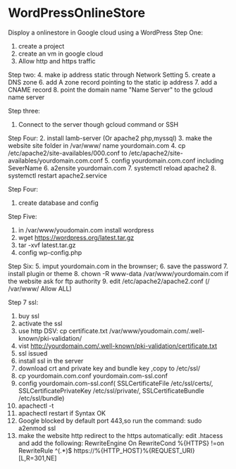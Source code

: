 # WordPressOnlineStore
Disploy a onlinestore in Google cloud using a WordPress
Step One:
  
  1. create a project
  2. create an vm in google cloud
  3. Allow http and https traffic

Step two:
  4. make ip address static through Network Setting
  5. create a DNS zone
  6. add A zone record pointing to the static ip address
  7. add a CNAME record 
  8. point the domain name "Name Server" to the gcloud name server
 
Step three:
  1. Connect to the server though gcloud command or SSH
  
Step Four:
  2. install lamb-server (Or apache2 php,myssql)
  3. make the website site folder in /var/www/ name yourdomain.com
  4. cp /etc/apache2/site-availables/000.conf to /etc/apache2/site-availables/yourdomain.com.conf
  5. config yourdomain.com.conf including SeverName
  6. a2ensite yourdomain.com
  7. systemctl reload apache2
  8. systemctl restart apache2.service
  
Step Four:
  1. create database and config
  
Step Five:
  1. in /var/www/youdomain.com install wordpress
  2. wget https://wordpress.org/latest.tar.gz
  3. tar -xvf latest.tar.gz
  4. config wp-config.php
  
Step Six:
  5. imput yourdomain.com in the brownser;
  6. save the password
  7. install plugin or theme
  8. chown -R www-data /var/www/yourdomain.com if the website ask for ftp authority
  9. edit /etc/apache2/apache2.conf (/ /var/www/ Allow ALL)
  
 Step 7 ssl:
  1. buy ssl
  2. activate the ssl
  3. use http DSV: cp certificate.txt /var/www/youdomain.com/.well-known/pki-validation/
  4. vist http://yourdomain.com/.well-known/pki-validation/certificate.txt
  5. ssl issued
  6. install ssl in the server
  7. download crt and private key and bundle key ,copy to /etc/ssl/
  8. cp yourdomain.com.conf yourdomain.com-ssl.conf
  9. config yourdomain.com-ssl.conf( SSLCertificateFile /etc/ssl/certs/, SSLCertificatePrivateKey /etc/ssl/private/, SSLCertificateBundle /etc/ssl/bundle)
  1. apachectl -t
  2. apachectl restart if Syntax OK
  3. Google blocked by default port 443,so run the command: sudo a2enmod ssl
  4. make the website http redirect to the https automatically: edit .htacess and add the following:
  RewriteEngine On
RewriteCond %{HTTPS} !=on
RewriteRule ^(.*)$ https://%{HTTP_HOST}%{REQUEST_URI} [L,R=301,NE] 
  
  
